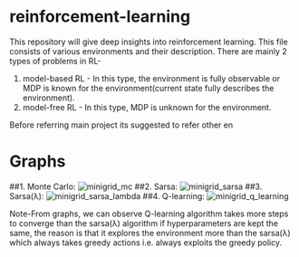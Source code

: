 # reinforcement-learning
This repository will give deep insights into reinforcement learning. This file consists of various environments and their description.
There are mainly 2 types of problems in RL-
1. model-based RL - In this type, the environment is fully observable or MDP is known for the environment(current state fully describes the environment).
2. model-free RL - In this type, MDP is unknown for the environment.

 Before referring main project its suggested to refer other en




# **Graphs**
##1. Monte Carlo:
![minigrid_mc](https://github.com/user-attachments/assets/e944dae1-7537-426d-a573-447919f90fef)
##2. Sarsa:
![minigrid_sarsa](https://github.com/user-attachments/assets/d2d0fe28-d49d-4672-8d41-c74ef00bfec7)
##3. Sarsa(λ):
![minigrid_sarsa_lambda](https://github.com/user-attachments/assets/c84800a8-87e4-47b5-b5a9-dc3451231ac5)
##4. Q-learning:
![minigrid_q_learning](https://github.com/user-attachments/assets/a7a8c447-2b65-437f-a3d3-98c1d874552d)


 Note-From graphs, we can observe Q-learning algorithm takes more steps to converge than the sarsa(λ) algorithm if hyperparameters are kept the same, the reason is that it explores the environment more than the sarsa(λ) which always takes greedy actions i.e. always exploits the greedy policy.

